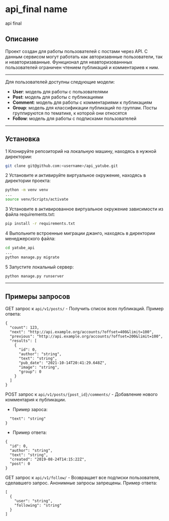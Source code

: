 # api_final name
api final
## Описание
Проект создан для работы пользователей с постами через API. С данным сервисом могут работать как авторизавнные пользователи, так и неавторизаванные. Функционал для неавторизованнных пользователей ограничен чтением публикаций и комментариев к ним.
___
Для пользователей доступны следующие модели:
- **User**: модель для работы с пользователями
- **Post**: модель для работы с публикациями
- **Comment**: модель для работы с комментариями к публикациям
- **Group**: модель для классификации публикаций по группам. Посты группируются по тематике, к которой они относятся
- **Follow**: модель для работы с подписками пользователей
___
## Установка
1 Клонируйте репозиторий на локальную машину, находясь в нужной директории:
```bash
git clone git@github.com:<username>/api_yatube.git
```
2 Установите и активируйте виртуальное окружение, находясь в директории проекта:
```bash
python -m venv venv
...
source venv/Scripts/activate
```
3 Установите в активированное виртуальное окружение зависимости из файла requirements.txt:
```bash
pip install -r requirements.txt
```
4 Выпольните встроенные миграции джанго, находясь в директории менеджерского файла:
```bash
cd yatube_api
...
python manage.py migrate
```
5 Запустите локальный сервер:
```bash
python manage.py runserver
```
___
## Примеры запросов
GET запрос к ```api/v1/posts/``` - Получить список всех публикаций.
Пример ответа: 
```
{
  "count": 123,
  "next": "http://api.example.org/accounts/?offset=400&limit=100",
  "previous": "http://api.example.org/accounts/?offset=200&limit=100",
  "results": [
    {
      "id": 0,
      "author": "string",
      "text": "string",
      "pub_date": "2021-10-14T20:41:29.648Z",
      "image": "string",
      "group": 0
    }
  ]
}
```
POST запрос к ```api/v1/posts/{post_id}/comments/``` - Добавление нового комментария к публикации.
- Пример зароса:
```{
  "text": "string"
}
```
- Пример ответа:
```
{
  "id": 0,
  "author": "string",
  "text": "string",
  "created": "2019-08-24T14:15:22Z",
  "post": 0
}
```
GET запрос к ```api/v1/follow/``` - Возвращает все подписки пользователя, сделавшего запрос. Анонимные запросы запрещены.
Пример ответа:
```
[
  {
    "user": "string",
    "following": "string"
  }
]
```


